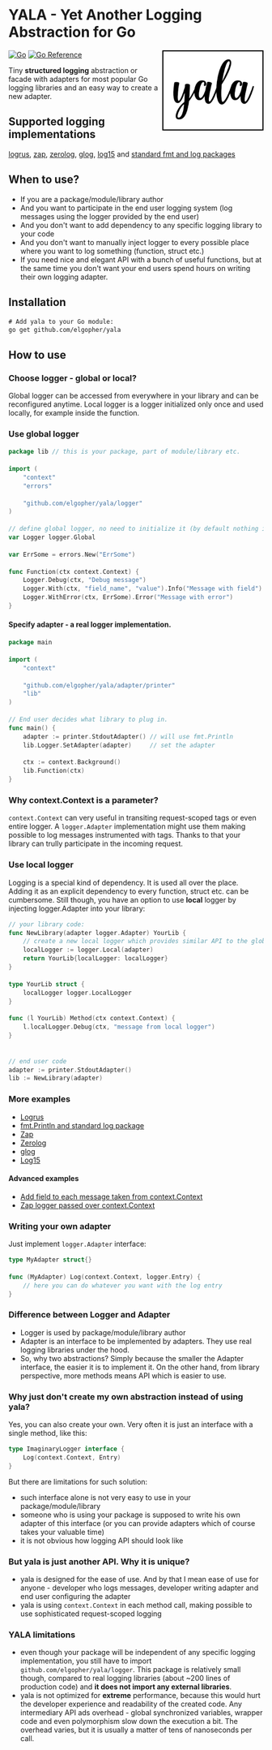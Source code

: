 # YALA - Yet Another Logging Abstraction for Go

[![Go](https://github.com/elgopher/yala/actions/workflows/go.yml/badge.svg)](https://github.com/elgopher/yala/actions/workflows/go.yml)
[![Go Reference](https://pkg.go.dev/badge/github.com/elgopher/yala.svg)](https://pkg.go.dev/github.com/elgopher/yala)
<img src="logo.png" align="right" width="200px">

Tiny **structured logging** abstraction or facade with adapters for most popular Go logging libraries and an easy way to create a new adapter.

## Supported logging implementations

[logrus](adapter/logrusadapter), [zap](adapter/zapadapter), [zerolog](adapter/zerologadapter), [glog](adapter/glogadapter), [log15](adapter/log15adapter) and [standard fmt and log packages](adapter/printer)

## When to use?

* If you are a package/module/library author
* And you want to participate in the end user logging system (log messages using the logger provided by the end user)
* And you don't want to add dependency to any specific logging library to your code
* And you don't want to manually inject logger to every possible place where you want to log something (function, struct etc.)
* If you need nice and elegant API with a bunch of useful functions, but at the same time you don't want your end users spend hours on writing their own logging adapter.

## Installation

```shell
# Add yala to your Go module:
go get github.com/elgopher/yala        
```

## How to use

### Choose logger - global or local?

Global logger can be accessed from everywhere in your library and can be reconfigured anytime. Local logger is a logger
initialized only once and used locally, for example inside the function.

### Use global logger

```go
package lib // this is your package, part of module/library etc.

import (
	"context"
	"errors"

	"github.com/elgopher/yala/logger"
)

// define global logger, no need to initialize it (by default nothing is logged)
var Logger logger.Global

var ErrSome = errors.New("ErrSome")

func Function(ctx context.Context) {
	Logger.Debug(ctx, "Debug message")
	Logger.With(ctx, "field_name", "value").Info("Message with field")
	Logger.WithError(ctx, ErrSome).Error("Message with error")
}
```

#### Specify adapter - a real logger implementation.

```go
package main

import (
	"context"

	"github.com/elgopher/yala/adapter/printer"
	"lib"
)

// End user decides what library to plug in.
func main() {
	adapter := printer.StdoutAdapter() // will use fmt.Println
	lib.Logger.SetAdapter(adapter)     // set the adapter

	ctx := context.Background()
	lib.Function(ctx)
}
```

### Why context.Context is a parameter?

`context.Context` can very useful in transiting request-scoped tags or even entire logger. A `logger.Adapter` implementation might use them
making possible to log messages instrumented with tags. Thanks to that your library can trully participate in the incoming request. 

### Use local logger

Logging is a special kind of dependency. It is used all over the place. Adding it as an explicit dependency to every
function, struct etc. can be cumbersome. Still though, you have an option to use **local** logger by injecting
logger.Adapter into your library:

```go
// your library code:
func NewLibrary(adapter logger.Adapter) YourLib {
	// create a new local logger which provides similar API to the global logger
	localLogger := logger.Local(adapter)         
	return YourLib{localLogger: localLogger}
}

type YourLib struct {
	localLogger logger.LocalLogger
}

func (l YourLib) Method(ctx context.Context) {
	l.localLogger.Debug(ctx, "message from local logger")
}


// end user code
adapter := printer.StdoutAdapter()
lib := NewLibrary(adapter)
```

### More examples

* [Logrus](adapter/logrusadapter/_example/main.go)
* [fmt.Println and standard log package](adapter/printer/_example/main.go)
* [Zap](adapter/zapadapter/_example/main.go)
* [Zerolog](adapter/zerologadapter/_example/main.go)
* [glog](adapter/glogadapter/_example/main.go)
* [Log15](adapter/log15adapter/_example/main.go)

#### Advanced examples

* [Add field to each message taken from context.Context](adapter/merge/_example/main.go)
* [Zap logger passed over context.Context](adapter/contextadapter/_example/main.go)

### Writing your own adapter

Just implement `logger.Adapter` interface:

```go
type MyAdapter struct{}

func (MyAdapter) Log(context.Context, logger.Entry) {
    // here you can do whatever you want with the log entry 
}
```

### Difference between Logger and Adapter

* Logger is used by package/module/library author
* Adapter is an interface to be implemented by adapters. They use real logging libraries under the hood.
* So, why two abstractions? Simply because the smaller the Adapter interface, the easier it is to implement it. On the other hand, from library perspective, more methods means API which is easier to use. 

### Why just don't create my own abstraction instead of using yala?

Yes, you can also create your own. Very often it is just an interface with a single method, like this:

```go
type ImaginaryLogger interface {
    Log(context.Context, Entry)
}
```

But there are limitations for such solution:

* such interface alone is not very easy to use in your package/module/library
* someone who is using your package is supposed to write his own adapter of this interface (or you can provide adapters which
  of course takes your valuable time)
* it is not obvious how logging API should look like

### But yala is just another API. Why it is unique?

* yala is designed for the ease of use. And by that I mean ease of use for anyone - developer who logs messages, developer writing adapter and end user configuring the adapter
* yala is using `context.Context` in each method call, making possible to use sophisticated request-scoped logging

### YALA limitations

* even though your package will be independent of any specific logging implementation, you still have to import 
  `github.com/elgopher/yala/logger`. This package is relatively small though, compared to real logging libraries
  (about ~200 lines of production code) and **it does not import any external libraries**.
* yala is not optimized for **extreme** performance, because this would hurt the developer experience and readability of the created code. Any intermediary API ads overhead - global synchronized variables, wrapper code and even polymorphism slow down the execution a bit. The overhead varies, but it is usually a matter of tens of nanoseconds per call. 
